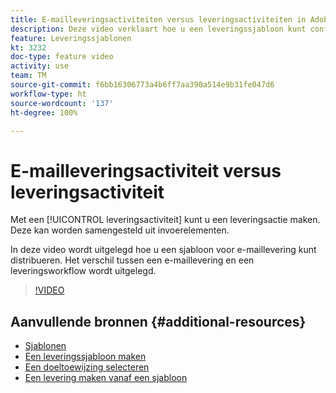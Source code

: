 ```yaml
---
title: E-mailleveringsactiviteiten versus leveringsactiviteiten in Adobe Campaign Classic
description: Deze video verklaart hoe u een leveringssjabloon kunt configureren en gebruiken.
feature: Leveringssjablonen
kt: 3232
doc-type: feature video
activity: use
team: TM
source-git-commit: f6bb16306773a4b6ff7aa390a514e9b31fe047d6
workflow-type: ht
source-wordcount: '137'
ht-degree: 100%

---
```



# E-mailleveringsactiviteit versus leveringsactiviteit

Met een [!UICONTROL leveringsactiviteit] kunt u een leveringsactie maken. Deze kan worden samengesteld uit invoerelementen.

In deze video wordt uitgelegd hoe u een sjabloon voor e-maillevering kunt distribueren. Het verschil tussen een e-maillevering en een leveringsworkflow wordt uitgelegd.

>[!VIDEO](https://video.tv.adobe.com/v/24065?quality=12)

## Aanvullende bronnen {#additional-resources}

* [Sjablonen](https://experienceleague.adobe.com/docs/campaign-classic/using/sending-messages/using-delivery-templates/about-templates.html?lang=nl)
* [Een leveringssjabloon maken](https://experienceleague.adobe.com/docs/campaign-classic/using/sending-messages/using-delivery-templates/creating-a-delivery-template.html?lang=nl)
* [Een doeltoewijzing selecteren](https://experienceleague.adobe.com/docs/campaign-classic/using/sending-messages/using-delivery-templates/selecting-a-target-mapping.html?lang=nl)
* [Een levering maken vanaf een sjabloon](https://experienceleague.adobe.com/docs/campaign-classic/using/sending-messages/using-delivery-templates/creating-a-delivery-from-a-template.html?lang=nl)
